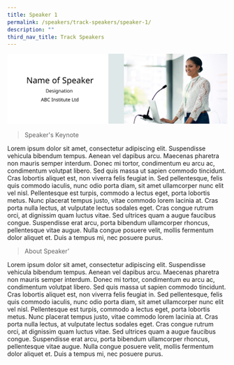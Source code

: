 ```yaml
---
title: Speaker 1
permalink: /speakers/track-speakers/speaker-1/
description: ""
third_nav_title: Track Speakers
---
```

![](/images/Speaker%20Banner.png)
> Speaker's Keynote

Lorem ipsum dolor sit amet, consectetur adipiscing elit. Suspendisse vehicula bibendum tempus. Aenean vel dapibus arcu. Maecenas pharetra non mauris semper interdum. Donec mi tortor, condimentum eu arcu ac, condimentum volutpat libero. Sed quis massa ut sapien commodo tincidunt. Cras lobortis aliquet est, non viverra felis feugiat in. Sed pellentesque, felis quis commodo iaculis, nunc odio porta diam, sit amet ullamcorper nunc elit vel nisl. Pellentesque est turpis, commodo a lectus eget, porta lobortis metus. Nunc placerat tempus justo, vitae commodo lorem lacinia at. Cras porta nulla lectus, at vulputate lectus sodales eget. Cras congue rutrum orci, at dignissim quam luctus vitae. Sed ultrices quam a augue faucibus congue. Suspendisse erat arcu, porta bibendum ullamcorper rhoncus, pellentesque vitae augue. Nulla congue posuere velit, mollis fermentum dolor aliquet et. Duis a tempus mi, nec posuere purus.

> About Speaker’

Lorem ipsum dolor sit amet, consectetur adipiscing elit. Suspendisse vehicula bibendum tempus. Aenean vel dapibus arcu. Maecenas pharetra non mauris semper interdum. Donec mi tortor, condimentum eu arcu ac, condimentum volutpat libero. Sed quis massa ut sapien commodo tincidunt. Cras lobortis aliquet est, non viverra felis feugiat in. Sed pellentesque, felis quis commodo iaculis, nunc odio porta diam, sit amet ullamcorper nunc elit vel nisl. Pellentesque est turpis, commodo a lectus eget, porta lobortis metus. Nunc placerat tempus justo, vitae commodo lorem lacinia at. Cras porta nulla lectus, at vulputate lectus sodales eget. Cras congue rutrum orci, at dignissim quam luctus vitae. Sed ultrices quam a augue faucibus congue. Suspendisse erat arcu, porta bibendum ullamcorper rhoncus, pellentesque vitae augue. Nulla congue posuere velit, mollis fermentum dolor aliquet et. Duis a tempus mi, nec posuere purus.